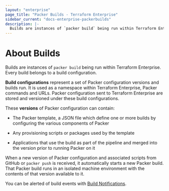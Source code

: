 ```yaml
---
layout: "enterprise"
page_title: "Packer Builds - Terraform Enterprise"
sidebar_current: "docs-enterprise-packerbuilds"
description: |-
  Builds are instances of `packer build` being run within Terraform Enterprise.
---
```


# About Builds

Builds are instances of `packer build` being run within Terraform Enterprise.
Every build belongs to a build configuration.

__Build configurations__ represent a set of Packer configuration versions and
builds run. It is used as a namespace within Terraform Enterprise, Packer
commands and URLs. Packer configuration sent to Terraform Enterprise are stored
and versioned under these build configurations.

These __versions__ of Packer configuration can contain:

- The Packer template, a JSON file which define one or more builds by
  configuring the various components of Packer

- Any provisioning scripts or packages used by the template

- Applications that use the build as part of the pipeline and merged into the
  version prior to running Packer on it

When a new version of Packer configuration and associated scripts from GitHub or
`packer push` is received, it automatically starts a new Packer build. That
Packer build runs in an isolated machine environment with the contents of that
version available to it.

You can be alerted of build events with
[Build Notifications](/docs/enterprise/packer/builds/notifications.html).
